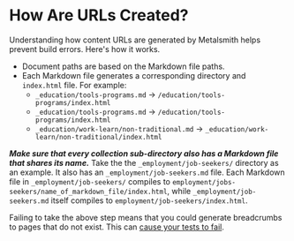 # How Are URLs Created?

Understanding how content URLs are generated by Metalsmith helps prevent build errors. Here's how it works.

- Document paths are based on the Markdown file paths. 
- Each Markdown file generates a corresponding directory and `index.html` file. For example: 
  - `_education/tools-programs.md` &rarr; `/education/tools-programs/index.html`
  - `_education/tools-programs.md` &rarr; `/education/tools-programs/index.html`
  - `_education/work-learn/non-traditional.md` &rarr; `_education/work-learn/non-traditional/index.html`

_**Make sure that every collection sub-directory also has a Markdown file that shares its name.**_ Take the the `_employment/job-seekers/` directory as an example. It also has an `_employment/job-seekers.md` file. Each Markdown file in `_employment/job-seekers/` compiles to  `employment/jobs-seekers/name_of_markdown_file/index.html`, while `_employment/job-seekers.md` itself compiles to `employment/job-seekers/index.html`.

Failing to take the above step means that you could generate breadcrumbs to pages that do not exist. This can [cause your tests to fail](docs/WhyIsMyBuildBreaking.md).



